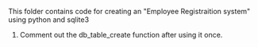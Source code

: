 This folder contains code for creating an "Employee Registraition system" using python and sqlite3
1.  Comment out the db_table_create function after using it once.
